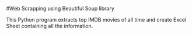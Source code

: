 #Web Scrapping using Beautiful Soup library

This Python program extracts top IMDB movies of all time and create Excel Sheet containing all the information.
